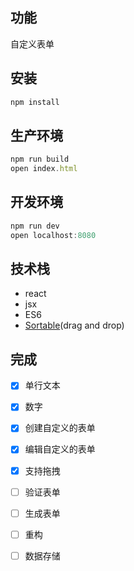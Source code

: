 ## 功能

自定义表单

## 安装

```javascript
npm install
```

## 生产环境

```javascript
npm run build
open index.html
```

## 开发环境

```javascript
npm run dev
open localhost:8080
```

## 技术栈

* react
* jsx
* ES6
* [Sortable](https://github.com/RubaXa/Sortable)(drag and drop)


## 完成

-[x] 单行文本
-[x] 数字
-[x] 创建自定义的表单
-[x] 编辑自定义的表单
-[x] 支持拖拽
-[ ] 验证表单
-[ ] 生成表单
-[ ] 重构
-[ ] 数据存储



 